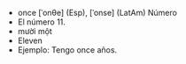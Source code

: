 - once	[ˈonθe] (Esp), [ˈonse] (LatAm)	Número  
- El número 11.
- mười một
- Eleven
- Ejemplo: Tengo once años.